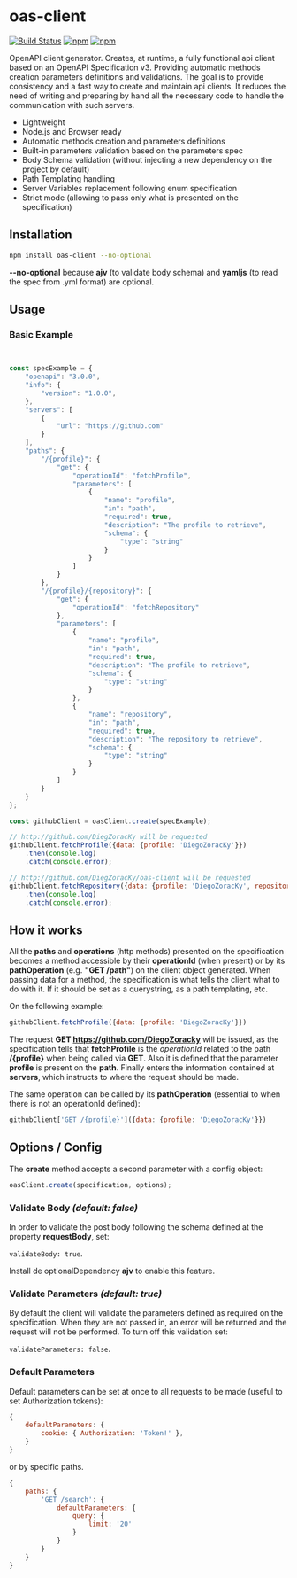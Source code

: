 # oas-client

[![Build Status](https://api.travis-ci.org/DiegoZoracKy/oas-client.svg)](https://travis-ci.org/DiegoZoracKy/oas-client) [![npm](https://img.shields.io/npm/v/oas-client.svg)]() [![npm](https://img.shields.io/npm/l/oas-client.svg)]()


OpenAPI client generator. Creates, at runtime, a fully functional api client based on an OpenAPI Specification v3. Providing automatic methods creation parameters definitions and validations. The goal is to provide consistency and a fast way to create and maintain api clients. It reduces the need of writing and preparing by hand all the necessary code to handle the communication with such servers.

 * Lightweight
 * Node.js and Browser ready
 * Automatic methods creation and parameters definitions
 * Built-in parameters validation based on the parameters spec
 * Body Schema validation (without injecting a new dependency on the project by default)
 * Path Templating handling
 * Server Variables replacement following enum specification
 * Strict mode (allowing to pass only what is presented on the specification)

## Installation

```bash
npm install oas-client --no-optional
```

**--no-optional** because **ajv** (to validate body schema) and **yamljs** (to read the spec from .yml format) are optional.

## Usage 

### Basic Example

```javascript


const specExample = {
    "openapi": "3.0.0",
    "info": {
        "version": "1.0.0",
    },
    "servers": [
        {
            "url": "https://github.com"
        }
    ],
    "paths": {
        "/{profile}": {
            "get": {
				"operationId": "fetchProfile",
				"parameters": [
                    {
                        "name": "profile",
                        "in": "path",
                        "required": true,
                        "description": "The profile to retrieve",
                        "schema": {
                            "type": "string"
                        }
                    }
                ]
			}
		},
		"/{profile}/{repository}": {
            "get": {
                "operationId": "fetchRepository"
			},
			"parameters": [
				{
					"name": "profile",
					"in": "path",
					"required": true,
					"description": "The profile to retrieve",
					"schema": {
						"type": "string"
					}
				},
				{
					"name": "repository",
					"in": "path",
					"required": true,
					"description": "The repository to retrieve",
					"schema": {
						"type": "string"
					}
				}
			]
        }
    }
};

const githubClient = oasClient.create(specExample);

// http://github.com/DiegZoracKy will be requested
githubClient.fetchProfile({data: {profile: 'DiegoZoracKy'}})
	.then(console.log)
	.catch(console.error);

// http://github.com/DiegZoracKy/oas-client will be requested
githubClient.fetchRepository({data: {profile: 'DiegoZoracKy', repository: 'oas-client'}})
	.then(console.log)
	.catch(console.error);
```

## How it works

All the **paths** and **operations** (http methods) presented on the specification becomes a method accessible by their **operationId** (when present) or by its **pathOperation** (e.g. **"GET /path"**) on the client object generated. When passing data for a method, the specification is what tells the client what to do with it. If it should be set as a querystring, as a path templating, etc.

On the following example:

```javascript
githubClient.fetchProfile({data: {profile: 'DiegoZoracKy'}})
```

The request **GET https://github.com/DiegoZoracky** will be issued, as the specification tells that **fetchProfile** is the *operationId* related to the path **/{profile}** when being called via **GET**. Also it is defined that the parameter **profile** is present on the **path**. Finally enters the information contained at **servers**, which instructs to where the request should be made.

The same operation can be called by its **pathOperation** (essential to when there is not an operationId defined):

```javascript
githubClient['GET /{profile}']({data: {profile: 'DiegoZoracKy'}})
```



## Options / Config

The **create** method accepts a second parameter with a config object:

```javascript
oasClient.create(specification, options);
```

### Validate Body *(default: false)*

In order to validate the post body following the schema defined at the property **requestBody**, set: 

`validateBody: true`.

Install de optionalDependency **ajv** to enable this feature.

### Validate Parameters *(default: true)*

By default the client will validate the parameters defined as required on the specification. When they are not passed in, an error will be returned and the request will not be performed. To turn off this validation set: 

`validateParameters: false`.

### Default Parameters

Default parameters can be set at once to all requests to be made (useful to set Authorization tokens):

```javascript
{
	defaultParameters: {
		cookie: { Authorization: 'Token!' },
	}
}
```

or by specific paths. 

```javascript
{
	paths: {
		'GET /search': {
			defaultParameters: {
				query: { 
					limit: '20' 
				}
			}
		}
	}
}				
```